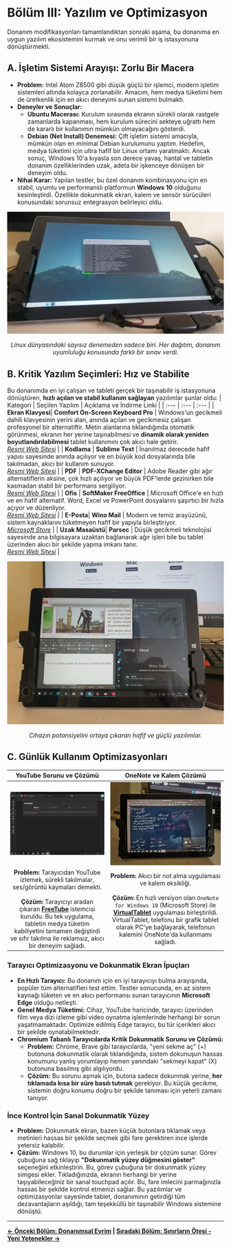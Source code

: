 # Bölüm III: Yazılım ve Optimizasyon

Donanım modifikasyonları tamamlandıktan sonraki aşama, bu donanıma en uygun yazılım ekosistemini kurmak ve onu verimli bir iş istasyonuna dönüştürmekti.

## A. İşletim Sistemi Arayışı: Zorlu Bir Macera

*   **Problem:** Intel Atom Z8500 gibi düşük güçlü bir işlemci, modern işletim sistemleri altında kolayca zorlanabilir. Amacım, hem medya tüketimi hem de üretkenlik için en akıcı deneyimi sunan sistemi bulmaktı.
*   **Deneyler ve Sonuçlar:**
    *   **Ubuntu Macerası:** Kurulum sırasında ekranın sürekli olarak rastgele zamanlarda kapanması, hem kurulum sürecini sekteye uğrattı hem de kararlı bir kullanımın mümkün olmayacağını gösterdi.
    *   **Debian (Net Install) Denemesi:** Çift işletim sistemi amacıyla, mümkün olan en minimal Debian kurulumunu yaptım. Hedefim, medya tüketimi için ultra hafif bir Linux ortamı yaratmaktı. Ancak sonuç, Windows 10'a kıyasla son derece yavaş, hantal ve tabletin donanım özelliklerinden uzak, adeta bir işkenceye dönüşen bir deneyim oldu.
*   **Nihai Karar:** Yapılan testler, bu özel donanım kombinasyonu için en stabil, uyumlu ve performanslı platformun **Windows 10** olduğunu kesinleştirdi. Özellikle dokunmatik ekran, kalem ve sensör sürücüleri konusundaki sorunsuz entegrasyon belirleyici oldu.

<p align="center">
  <img src="../../assets/images/debian%20net%20install%20kde%20plasma%20denerken%20kod%20ekrani%20açık.jpg" width="550">
</p>
<p align="center">
  <i>Linux dünyasındaki sayısız denemeden sadece biri. Her dağıtım, donanım uyumluluğu konusunda farklı bir sınav verdi.</i>
</p>

## B. Kritik Yazılım Seçimleri: Hız ve Stabilite

Bu donanımda en iyi çalışan ve tableti gerçek bir taşınabilir iş istasyonuna dönüştüren, **hızlı açılan ve stabil kullanım sağlayan** yazılımlar şunlar oldu:
| Kategori | Seçilen Yazılım | Açıklama ve İndirme Linki |
| :--- | :--- | :--- |
| **Ekran Klavyesi**| **Comfort On-Screen Keyboard Pro** | Windows'un gecikmeli dahili klavyesinin yerini alan, anında açılan ve gecikmesiz çalışan profesyonel bir alternatiftir. Metin alanlarına tıklandığında otomatik görünmesi, ekranın her yerine taşınabilmesi ve **dinamik olarak yeniden boyutlandırılabilmesi** tablet kullanımını çok akıcı hale getirir. <br> *[Resmi Web Sitesi](https://www.comfort-software.com/)* |
| **Kodlama** | **Sublime Text** | İnanılmaz derecede hafif yapısı sayesinde anında açılıyor ve en büyük kod dosyalarında bile takılmadan, akıcı bir kullanım sunuyor. <br> *[Resmi Web Sitesi](https://www.sublimetext.com/)* |
| **PDF** | **PDF-XChange Editor** | Adobe Reader gibi ağır alternatiflerin aksine, çok hızlı açılıyor ve büyük PDF'lerde gezinirken bile kasmadan stabil bir performans sergiliyor. <br> *[Resmi Web Sitesi](https://www.tracker-software.com/product/pdf-xchange-editor)* |
| **Ofis** | **SoftMaker FreeOffice** | Microsoft Office'e en hızlı ve en hafif alternatif. Word, Excel ve PowerPoint dosyalarını şaşırtıcı bir hızla açıyor ve düzenliyor. <br> *[Resmi Web Sitesi](https://www.freeoffice.com/en/)* |
| **E-Posta**| **Wino Mail** | Modern ve temiz arayüzünü, sistem kaynaklarını tüketmeyen hafif bir yapıyla birleştiriyor. <br> *[Microsoft Store](https://apps.microsoft.com/detail/9ncrcvjc50wl?hl=en-us&gl=us)* |
| **Uzak Masaüstü**| **Parsec** | Düşük gecikmeli teknolojisi sayesinde ana bilgisayara uzaktan bağlanarak ağır işleri bile bu tablet üzerinden akıcı bir şekilde yapma imkanı tanır. <br> *[Resmi Web Sitesi](https://parsec.app/)* |

<p align="center">
  <img src="../../assets/images/programs.jpg" width="700">
</p>
<p align="center">
  <i>Cihazın potansiyelini ortaya çıkaran hafif ve güçlü yazılımlar.</i>
</p>

## C. Günlük Kullanım Optimizasyonları

| YouTube Sorunu ve Çözümü | OneNote ve Kalem Çözümü |
| :---: | :---: |
| <img src="../../assets/images/freetube.jpg" width="350"> | <img src="../../assets/images/one%20note%20for%20windows%2010%20tablet%20dış%20çekim.jpg" width="350"> |
| **Problem:** Tarayıcıdan YouTube izlemek, sürekli takılmalar, ses/görüntü kaymaları demekti. <br><br> **Çözüm:** Tarayıcıyı aradan çıkaran **[FreeTube](https://freetubeapp.io/)** istemcisi kuruldu. Bu tek uygulama, tabletin medya tüketim kabiliyetini tamamen değiştirdi ve sıfır takılma ile reklamsız, akıcı bir deneyim sağladı. | **Problem:** Akıcı bir not alma uygulaması ve kalem eksikliği. <br><br> **Çözüm:** En hızlı versiyon olan `OneNote for Windows 10` (Microsoft Store) ile **[VirtualTablet](https://www.sunnysidesoft.com/virtualtablet/)** uygulaması birleştirildi. VirtualTablet, telefonu bir grafik tablet olarak PC'ye bağlayarak, telefonun kalemini OneNote'da kullanmamı sağladı. |

### Tarayıcı Optimizasyonu ve Dokunmatik Ekran İpuçları
*   **En Hızlı Tarayıcı:** Bu donanım için en iyi tarayıcıyı bulma arayışında, popüler tüm alternatifleri test ettim. Testler sonucunda, en az sistem kaynağı tüketen ve en akıcı performansı sunan tarayıcının **Microsoft Edge** olduğu netleşti.
*   **Genel Medya Tüketimi:** Cihaz, YouTube haricinde, tarayıcı üzerinden film veya dizi izleme gibi video oynatma işlemlerinde herhangi bir sorun yaşatmamaktadır. Optimize edilmiş Edge tarayıcı, bu tür içerikleri akıcı bir şekilde oynatabilmektedir.
*   **Chromium Tabanlı Tarayıcılarda Kritik Dokunmatik Sorunu ve Çözümü:**
    *   **Problem:** Chrome, Brave gibi tarayıcılarda, "yeni sekme aç" (+) butonuna dokunmatik olarak tıklandığında, sistem dokunuşun hassas konumunu yanlış yorumlayıp hemen yanındaki "sekmeyi kapat" (X) butonuna basılmış gibi algılıyordu.
    *   **Çözüm:** Bu sorunu aşmak için, butona sadece dokunmak yerine, **her tıklamada kısa bir süre basılı tutmak** gerekiyor. Bu küçük gecikme, sistemin doğru konumu doğru bir şekilde tanıması için yeterli zamanı tanıyor.
### İnce Kontrol İçin Sanal Dokunmatik Yüzey
*   **Problem:** Dokunmatik ekran, bazen küçük butonlara tıklamak veya metinleri hassas bir şekilde seçmek gibi fare gerektiren ince işlerde yetersiz kalabilir.
*   **Çözüm:** Windows 10, bu durumlar için yerleşik bir çözüm sunar. Görev çubuğuna sağ tıklayıp **"Dokunmatik yüzey düğmesini göster"** seçeneğini etkinleştirin. Bu, görev çubuğuna bir dokunmatik yüzey simgesi ekler. Tıkladığınızda, ekranın herhangi bir yerine taşıyabileceğiniz bir sanal touchpad açılır. Bu, fare imlecini parmağınızla hassas bir şekilde kontrol etmenizi sağlar.
Bu yazılımlar ve optimizasyonlar sayesinde tablet, donanımının getirdiği tüm dezavantajların aşıldığı, tam teşekküllü bir taşınabilir Windows sistemine dönüştü.

---
**[← Önceki Bölüm: Donanımsal Evrim](./2_Donanimsal_Evrim.md) | [Sıradaki Bölüm: Sınırların Ötesi - Yeni Yetenekler →](./4_Sinirlarin_Otesi.md)**

